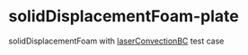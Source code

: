 # solidDisplacementFoam-plate
solidDisplacementFoam with [laserConvectionBC](https://github.com/j-avdeev/laserConvectionBC) test case
